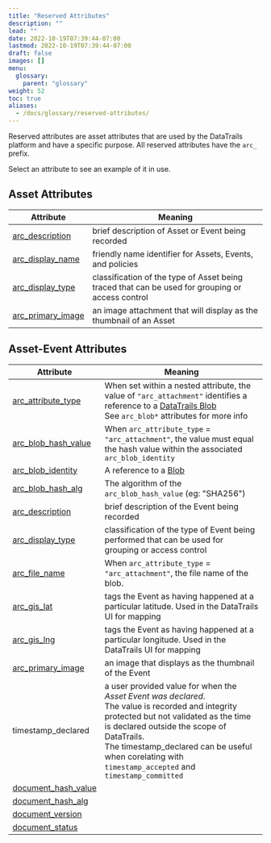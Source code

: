 ```yaml
---
title: "Reserved Attributes"
description: ""
lead: ""
date: 2022-10-19T07:39:44-07:00
lastmod: 2022-10-19T07:39:44-07:00
draft: false
images: []
menu:
  glossary:
    parent: "glossary"
weight: 52
toc: true
aliases:
  - /docs/glossary/reserved-attributes/
---
```


Reserved attributes are asset attributes that are used by the DataTrails platform and have a specific purpose. All reserved attributes have the `arc_` prefix.

Select an attribute to see an example of it in use.

## Asset Attributes

| **Attribute**                                                                | **Meaning**  |
|------------------------------------------------------------------------------|--------------|
| [arc_description](/developers/api-reference/assets-api/)                     | brief description of Asset or Event being recorded |
| [arc_display_name](/developers/api-reference/assets-api/)                    | friendly name identifier for Assets, Events, and policies |
| [arc_display_type](/developers/api-reference/assets-api/)                    | classification of the type of Asset being traced that can be used for grouping or access control |
| [arc_primary_image](/platform/overview/advanced-concepts/#the-primary-image) | an image attachment that will display as the thumbnail of an Asset |

## Asset-Event Attributes

| **Attribute**                                                            | **Meaning** |
|--------------------------------------------------------------------------|-------------|
| [arc_attribute_type](/developers/api-reference/blobs-api/)                              | When set within a nested attribute, the value of `"arc_attachment"` identifies a reference to a [DataTrails Blob](/developers/api-reference/blobs-api/)<br>See `arc_blob*` attributes for more info |
| [arc_blob_hash_value](/developers/api-reference/blobs-api/)                             | When `arc_attribute_type` = `"arc_attachment"`, the value must equal the hash value within the associated `arc_blob_identity`|
| [arc_blob_identity](/developers/api-reference/blobs-api/)                               | A reference to a [Blob](/developers/api-reference/blobs-api/) |
| [arc_blob_hash_alg](/developers/api-reference/blobs-api/)                               | The algorithm of the `arc_blob_hash_value` (eg: "SHA256") |
| [arc_description](/developers/api-reference/asset-events-api/#event-creation)  | brief description of the Event being recorded |
| [arc_display_type](/developers/api-reference/asset-events-api/)          | classification of the type of Event being performed that can be used for grouping or access control |
| [arc_file_name](/developers/api-reference/blobs-api/)                                   | When `arc_attribute_type` = `"arc_attachment"`, the file name of the blob. |
| [arc_gis_lat](/platform/overview/advanced-concepts/#geolocation)          | tags the Event as having happened at a particular latitude. Used in the DataTrails UI for mapping |
| [arc_gis_lng](/platform/overview/advanced-concepts/#geolocation)          | tags the Event as having happened at a particular longitude. Used in the DataTrails UI for mapping |
| [arc_primary_image](/developers/api-reference/asset-events-api/#event-primary-image) | an image that displays as the thumbnail of the Event |
| timestamp_declared                                                       | a user provided value for when the _Asset Event was declared_.<br>The value is recorded and integrity protected but not validated as the time is declared outside the scope of DataTrails.<br>The timestamp_declared can be useful when corelating with `timestamp_accepted` and `timestamp_committed`|
| [document_hash_value](/overview/registering-an-event-against-a-document-profile-asset/) | |
| [document_hash_alg](/overview/registering-an-event-against-a-document-profile-asset/)   | |
| [document_version](/overview/registering-an-event-against-a-document-profile-asset/)    | |
| [document_status](/overview/registering-an-event-against-a-document-profile-asset/)     | |
